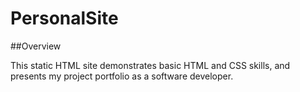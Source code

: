 # PersonalSite

##Overview

This static HTML site demonstrates basic HTML and CSS skills, and presents my project portfolio as a software developer.
